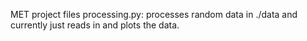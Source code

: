 MET project files
processing.py: processes random data in ./data and currently just reads in and plots the data.
